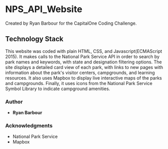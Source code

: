 # NPS_API_Website
Created by Ryan Barbour for the CapitalOne Coding Challenge. 

## Technology Stack
This website was coded with plain HTML, CSS, and Javascript(ECMAScript 2015). It makes calls to the National Park Service API in order to search by park names and keywords, with state and designation filtering options. The site displays a detailed card view of each park, with links to new pages with information about the park's visitor centers, campgrounds, and learning resources. It also uses Mapbox to display live interactive maps of the parks and campgrounds. Finally, it uses icons from the National Park Service Symbol Library to indicate campground amenities.

### Author

* **Ryan Barbour**

### Acknowledgments

* National Park Service
* Mapbox